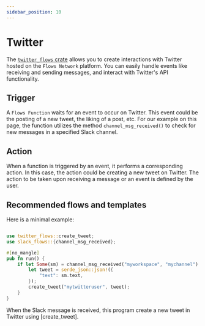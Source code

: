 ```yaml
---
sidebar_position: 10
---
```

# Twitter

The [`twitter_flows` crate](https://docs.rs/twitter_flows)  allows you to create interactions with Twitter hosted on the `Flows Network` platform. You can easily handle events like receiving and sending messages, and interact with Twitter's API functionality.


## Trigger

A `Flows Function` waits for an event to occur on Twitter. This event could be the posting of a new tweet, the liking of a post, etc. For our example on this page, the function utilizes the method `channel_msg_received()` to check for new messages in a specified Slack channel.


## Action

When a function is triggered by an event, it performs a corresponding action. In this case, the action could be creating a new tweet on Twitter. The action to be taken upon receiving a message or an event is defined by the user.


## Recommended flows and templates

Here is a minimal example:

```rust

use twitter_flows::create_tweet;
use slack_flows::{channel_msg_received};

#[no_mangle]
pub fn run() {
    if let Some(sm) = channel_msg_received("myworkspace", "mychannel") {
        let tweet = serde_json::json!({
            "text": sm.text,
        });
        create_tweet("mytwitteruser", tweet);
    }
}
```


When the Slack message is received, this program create a new tweet in Twitter using [create_tweet].
